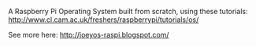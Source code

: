 A Raspberry Pi Operating System built from scratch, using these tutorials: http://www.cl.cam.ac.uk/freshers/raspberrypi/tutorials/os/

See more here: http://joeyos-raspi.blogspot.com/
